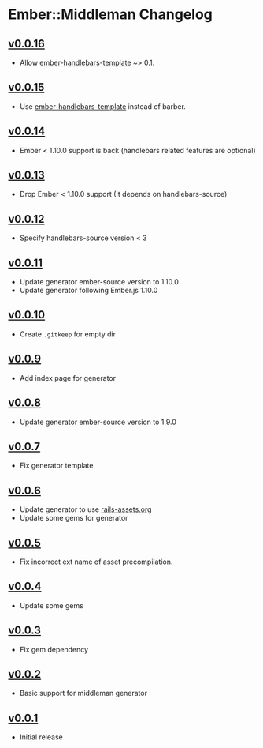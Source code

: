 # Ember::Middleman Changelog

## [v0.0.16](https://github.com/tricknotes/ember-middleman/tree/v0.0.16)

* Allow [ember-handlebars-template][] ~> 0.1.

## [v0.0.15](https://github.com/tricknotes/ember-middleman/tree/v0.0.15)

* Use [ember-handlebars-template][] instead of barber.

[ember-handlebars-template]: https://github.com/tricknotes/ember-middleman

## [v0.0.14](https://github.com/tricknotes/ember-middleman/tree/v0.0.14)

* Ember < 1.10.0 support is back (handlebars related features are optional)

## [v0.0.13](https://github.com/tricknotes/ember-middleman/tree/v0.0.13)

* Drop Ember < 1.10.0 support (It depends on handlebars-source)

## [v0.0.12](https://github.com/tricknotes/ember-middleman/tree/v0.0.12)

* Specify handlebars-source version < 3

## [v0.0.11](https://github.com/tricknotes/ember-middleman/tree/v0.0.11)

* Update generator ember-source version to 1.10.0
* Update generator following Ember.js 1.10.0

## [v0.0.10](https://github.com/tricknotes/ember-middleman/tree/v0.0.10)

* Create `.gitkeep` for empty dir

## [v0.0.9](https://github.com/tricknotes/ember-middleman/tree/v0.0.9)

* Add index page for generator

## [v0.0.8](https://github.com/tricknotes/ember-middleman/tree/v0.0.8)

* Update generator ember-source version to 1.9.0

## [v0.0.7](https://github.com/tricknotes/ember-middleman/tree/v0.0.7)

* Fix generator template

## [v0.0.6](https://github.com/tricknotes/ember-middleman/tree/v0.0.6)

* Update generator to use [rails-assets.org][]
* Update some gems for generator

[rails-assets.org]: https://rails-assets.org/

## [v0.0.5](https://github.com/tricknotes/ember-middleman/tree/v0.0.5)

* Fix incorrect ext name of asset precompilation.

## [v0.0.4](https://github.com/tricknotes/ember-middleman/tree/v0.0.4)

* Update some gems

## [v0.0.3](https://github.com/tricknotes/ember-middleman/tree/v0.0.3)

* Fix gem dependency

## [v0.0.2](https://github.com/tricknotes/ember-middleman/tree/v0.0.2)

* Basic support for middleman generator

## [v0.0.1](https://github.com/tricknotes/ember-middleman/tree/v0.0.1)

* Initial release
